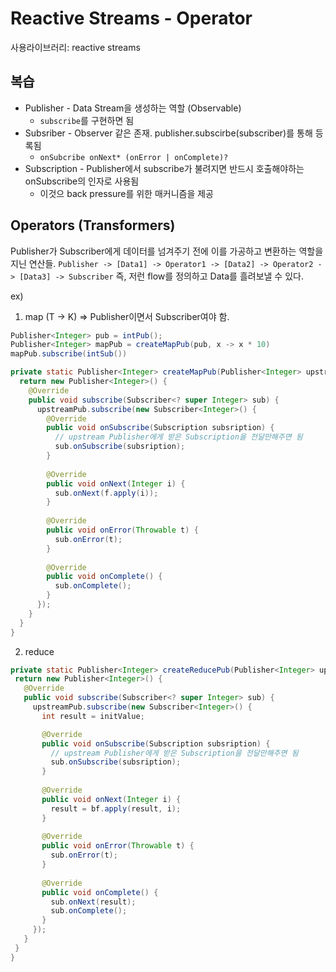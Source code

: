 # Reactive Streams - Operator
사용라이브러리: reactive streams

## 복습
* Publisher - Data Stream을 생성하는 역할 (Observable)
  * `subscribe`를 구현하면 됨
* Subsriber - Observer 같은 존재. publisher.subscirbe(subscriber)를 통해 등록됨
  * `onSubcribe onNext* (onError | onComplete)?`
* Subscription - Publisher에서 subscribe가 불려지면 반드시 호출해야하는 onSubscribe의 인자로 사용됨
  * 이것으 back pressure를 위한 매커니즘을 제공
  
## Operators (Transformers)
Publisher가 Subscriber에게 데이터를 넘겨주기 전에 이를 가공하고 변환하는 역할을 지닌 연산들.
`Publisher -> [Data1] -> Operator1 -> [Data2] -> Operator2 -> [Data3] -> Subscriber`
즉, 저런 flow를 정의하고 Data를 흘려보낼 수 있다.

ex)
1. map (T -> K) => Publisher이면서 Subscriber여야 함.
  ```java
  Publisher<Integer> pub = intPub();
  Publisher<Integer> mapPub = createMapPub(pub, x -> x * 10)
  mapPub.subscribe(intSub())
  ```
  
  ```java
  private static Publisher<Integer> createMapPub(Publisher<Integer> upstreamPub, Function<Integer, Integer> f) {
    return new Publisher<Integer>() {
      @Override
      public void subscribe(Subscriber<? super Integer> sub) {
        upstreamPub.subscribe(new Subscriber<Integer>() {
          @Override
          public void onSubscribe(Subscription subsription) {
            // upstream Publisher에게 받은 Subscription을 전달만해주면 됨
            sub.onSubscribe(subsription);
          }
          
          @Override
          public void onNext(Integer i) {
            sub.onNext(f.apply(i));
          }
          
          @Override
          public void onError(Throwable t) {
            sub.onError(t);
          }
          
          @Override
          public void onComplete() {
            sub.onComplete();
          }
        });
      }
    }
  }
  ```
  
  2. reduce
   ```java
   private static Publisher<Integer> createReducePub(Publisher<Integer> upstreamPub, final int initValue, final BiFunction<Integer, Integer, Integer> bf) {
    return new Publisher<Integer>() {
      @Override
      public void subscribe(Subscriber<? super Integer> sub) {
        upstreamPub.subscribe(new Subscriber<Integer>() {
          int result = initValue;      
  
          @Override
          public void onSubscribe(Subscription subsription) {
            // upstream Publisher에게 받은 Subscription을 전달만해주면 됨
            sub.onSubscribe(subsription);
          }
          
          @Override
          public void onNext(Integer i) {
            result = bf.apply(result, i);
          }
          
          @Override
          public void onError(Throwable t) {
            sub.onError(t);
          }
          
          @Override
          public void onComplete() {
            sub.onNext(result);
            sub.onComplete();
          }
        });
      }
    }
  }
   ```
